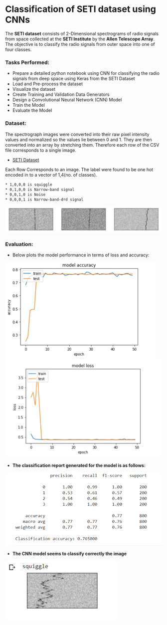 # Classification of SETI dataset using CNNs
The **SETI dataset** consists of 2-Dimensional spectrograms of radio signals from space collected at the **SETI Institute** by the **Allen Telescope Array**. The  objective  is  to classify the radio signals from outer space into one of four classes.

### Tasks Performed:

  * Prepare a detailed python notebook using CNN for classifying the radio signals from deep space using Keras from the SETI Dataset
  * Load and Pre-process the dataset
  * Visualize the dataset
  * Create Training and Validation Data Generators
  * Design a Convolutional Neural Network (CNN) Model
  * Train the Model
  * Evaluate the Model 
  
### Dataset:

The spectrograph images were converted into their raw pixel intensity values and normalized so the values lie between 0 and 1. They are then converted into an array by stretching them. Therefore each row of the CSV file corresponds to a single image.

- [SETI Dataset](https://www.dropbox.com/sh/pwbc7gvqqmn9fzk/AAAL2Tpy1Bx151AtjnbCIedma?dl=0)

Each Row Corresponds to an image.
The label were found to be one hot encoded in to a vector of 1,4(no. of classes).

    * 1,0,0,0 is squiggle
    * 0,1,0,0 is Narrow-band signal
    * 0,0,1,0 is Noise
    * 0,0,0,1 is Narrow-band-drd signal
![Output 1](/images/data.PNG)

### Evaluation:
- Below plots the model performance in terms of loss and accuracy:

![Output 2](/images/accuracy.PNG)![Output 3](/images/loss.PNG)

- **The classification report generated for the model is as follows:**

![Output 4](/images/evaluation.PNG)

- **The CNN model seems to classify correctly the image**

![Output 5](/images/output.PNG)
